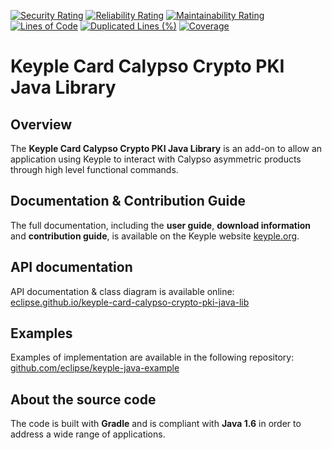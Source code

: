 [![Security Rating](https://sonarcloud.io/api/project_badges/measure?project=eclipse_keyple-card-calypso-crypto-pki-java-lib&metric=security_rating)](https://sonarcloud.io/summary/new_code?id=eclipse_keyple-card-calypso-crypto-pki-java-lib)
[![Reliability Rating](https://sonarcloud.io/api/project_badges/measure?project=eclipse_keyple-card-calypso-crypto-pki-java-lib&metric=reliability_rating)](https://sonarcloud.io/summary/new_code?id=eclipse_keyple-card-calypso-crypto-pki-java-lib)
[![Maintainability Rating](https://sonarcloud.io/api/project_badges/measure?project=eclipse_keyple-card-calypso-crypto-pki-java-lib&metric=sqale_rating)](https://sonarcloud.io/summary/new_code?id=eclipse_keyple-card-calypso-crypto-pki-java-lib)
[![Lines of Code](https://sonarcloud.io/api/project_badges/measure?project=eclipse_keyple-card-calypso-crypto-pki-java-lib&metric=ncloc)](https://sonarcloud.io/summary/new_code?id=eclipse_keyple-card-calypso-crypto-pki-java-lib)
[![Duplicated Lines (%)](https://sonarcloud.io/api/project_badges/measure?project=eclipse_keyple-card-calypso-crypto-pki-java-lib&metric=duplicated_lines_density)](https://sonarcloud.io/summary/new_code?id=eclipse_keyple-card-calypso-crypto-pki-java-lib)
[![Coverage](https://sonarcloud.io/api/project_badges/measure?project=eclipse_keyple-card-calypso-crypto-pki-java-lib&metric=coverage)](https://sonarcloud.io/summary/new_code?id=eclipse_keyple-card-calypso-crypto-pki-java-lib)

# Keyple Card Calypso Crypto PKI Java Library

## Overview

The **Keyple Card Calypso Crypto PKI Java Library** is an add-on to allow an application using Keyple to interact with Calypso asymmetric products through high level functional commands.

## Documentation & Contribution Guide

The full documentation, including the **user guide**, **download information** and **contribution guide**, is available on the Keyple website [keyple.org](https://keyple.org).

## API documentation

API documentation & class diagram is available online: [eclipse.github.io/keyple-card-calypso-crypto-pki-java-lib](https://eclipse.github.io/keyple-card-calypso-crypto-pki-java-lib)

## Examples

Examples of implementation are available in the following repository: [github.com/eclipse/keyple-java-example](https://github.com/eclipse/keyple-java-example)

## About the source code

The code is built with **Gradle** and is compliant with **Java 1.6** in order to address a wide range of applications.